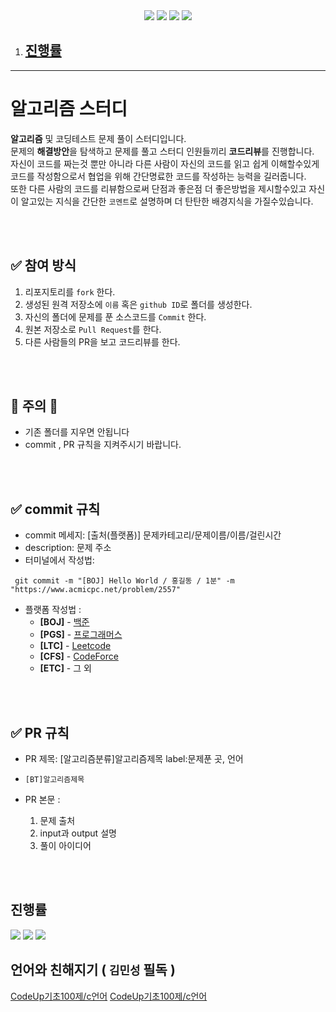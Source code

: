 <div align=center>

<img src="https://img.shields.io/badge/javascript-F7DF1E?style=for-the-badge&logo=javascript&logoColor=black">
<img src="https://img.shields.io/badge/c++-00599C?style=for-the-badge&logo=c%2B%2B&logoColor=white">
<img src="https://img.shields.io/badge/Python-white?style=for-the-badge&logo=Python&logoColor={로고 색깔}"/>
<img src="https://img.shields.io/badge/JAVA-007396?style=for-the-badge&logo=java&logoColor=white">

</div>

1. ## [진행률](#진행률-1)

---
#  알고리즘 스터디 
**알고리즘** 및 코딩테스트 문제 풀이 스터디입니다.<br />
문제의 **해결방안**을 탐색하고 문제를 풀고 스터디 인원들끼리 **코드리뷰**를 진행합니다. <br />
자신이 코드를 짜는것 뿐만 아니라 다른 사람이 자신의 코드를 읽고 쉽게 이해할수있게 코드를 작성함으로서 협업을 위해 간단명료한 코드를 작성하는 능력을 길러줍니다. <br />
또한 다른 사람의 코드를 리뷰함으로써 단점과 좋은점 더 좋은방법을 제시할수있고 자신이 알고있는 지식을 간단한 `코멘트`로 설명하며 더 탄탄한 배경지식을 가질수있습니다. <br />

<br />
<br />

## ✅ 참여 방식 
1. 리포지토리를 `fork` 한다.
2. 생성된 원격 저장소에 `이름` 혹은  `github ID`로 폴더를 생성한다.
3. 자신의 폴더에 문제를 푼 소스코드를 `Commit` 한다.
5. 원본 저장소로 `Pull Request`를 한다.
6. 다른 사람들의 PR을 보고 코드리뷰를 한다.
<br />
<br />

## 🚫 주의 🚫 
* 기존 폴더를 지우면 안됩니다 
* commit , PR 규칙을 지켜주시기 바랍니다.

<br />
<br />

## ✅ commit 규칙
- commit 메세지: [출처(플랫폼)] 문제카테고리/문제이름/이름/걸린시간 
- description: 문제 주소
- 터미널에서 작성법: 
```
 git commit -m "[BOJ] Hello World / 홍길동 / 1분" -m "https://www.acmicpc.net/problem/2557"
```

* 플랫폼 작성법 : 
  * **[BOJ]** - [백준](https://www.acmicpc.net/)
  * **[PGS]** - [프로그래머스](https://programmers.co.kr/)
  * **[LTC]** - [Leetcode](https://leetcode.com/)
  * **[CFS]** - [CodeForce](https://codeforces.com/)
  * **[ETC]** - 그 외

<br />
<br />

## ✅ PR 규칙
- PR 제목: [알고리즘분류]알고리즘제목 label:문제푼 곳, 언어 
- ```[BT]알고리즘제목 ```

-  PR 본문 : 
    1. 문제 출처 
    2. input과 output 설명 
    3. 풀이 아이디어 

<br />
<br />

## 진행률
<img src="https://progress-bar.dev/0?title=3uby&scale=500&width=120&color=gray&suffix=++" />
<img src="https://progress-bar.dev/0?title=Yong&scale=500&width=120&color=gray&suffix=++" />
<img src="https://progress-bar.dev/0?title=Minsung&scale=500&width=120&color=gray&suffix=++" />

## 언어와 친해지기 ( `김민성` 필독 )
[CodeUp기초100제/c언어](https://codeup.kr/problemsetsol.php?psid=23)
[CodeUp기초100제/c언어](https://codeup.kr/problemsetsol.php?psid=33)


